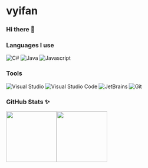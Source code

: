 # vyifan
### Hi there 👋

<!--
** vfan0514/vyifan** is a ✨ _special_ ✨ repository because its `README.md` (this file) appears on your GitHub profile.

Here are some ideas to get you started:

- 🔭 I’m currently working on ...
- 🌱 I’m currently learning ...
- 👯 I’m looking to collaborate on ...
- 🤔 I’m looking for help with ...
- 💬 Ask me about ...
- 📫 How to reach me: ...
- 😄 Pronouns: ...
- ⚡ Fun fact: ...
-->

### Languages I use

<p>
  <img alt="C#" src="https://img.shields.io/badge/-C%20Sharp-777BB4?style=flat-square&logo=.net&logoColor=white" />
  <img alt="Java" src="https://img.shields.io/badge/-Java-00ADD8?style=flat-square&logo=java&logoColor=white" />
  <img alt="Javascript" src="https://img.shields.io/badge/-Javascript-e2470f?style=flat-square&logo=Javascript&logoColor=white" />
</p>

### Tools

<p>
  <img alt="Visual Studio" src="https://img.shields.io/badge/-Visual Studio-007ACC?style=flat-square&logo=Visual%20Studio&logoColor=white" />
  <img alt="Visual Studio Code" src="https://img.shields.io/badge/-Visual Studio Code-007ACC?style=flat-square&logo=Visual%20Studio%20Code&logoColor=white" />
  <img alt="JetBrains" src="https://img.shields.io/badge/-JetBrains-000000?style=flat-square&logo=JetBrains&logoColor=white" />
  <img alt="Git" src="https://img.shields.io/badge/-Git-F05032?style=flat-square&logo=Git&logoColor=white" />
</p>

### GitHub Stats ✨

<img align="" height="137px" src="https://github-readme-stats.vercel.app/api?username=vfan0514&hide_title=true&hide_border=true&show_icons=true&include_all_commits=true&line_height=21&theme=tokyonight&locale=cn" /><img align="" height="137px" src="https://github-readme-stats.vercel.app/api/top-langs/?username=vfan0514&hide_title=true&hide_border=true&layout=compact&theme=tokyonight&locale=cn" />
